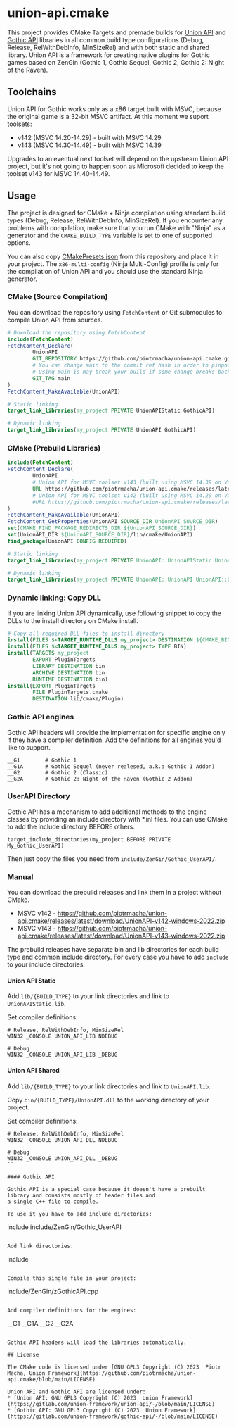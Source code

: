 # union-api.cmake

This project provides CMake Targets and premade builds for [Union API](https://gitlab.com/union-framework/union-api) and
[Gothic API](https://gitlab.com/union-framework/gothic-api) libraries in all common build type configurations 
(Debug, Release, RelWithDebInfo, MinSizeRel) and with both static and shared library. 
Union API is a framework for creating native plugins for Gothic games based on ZenGin 
(Gothic 1, Gothic Sequel, Gothic 2, Gothic 2: Night of the Raven).

## Toolchains

Union API for Gothic works only as a x86 target built with MSVC, because the original game is a 32-bit MSVC artifact.
At this moment we suport toolsets:
* v142 (MSVC 14.20-14.29) - built with MSVC 14.29
* v143 (MSVC 14.30-14.49) - built with MSVC 14.39

Upgrades to an eventual next toolset will depend on the upstream Union API project, but it's not going to happen
soon as Microsoft decided to keep the toolset v143 for MSVC 14.40-14.49.

## Usage

The project is designed for CMake + Ninja compilation using standard build types (Debug, Release, RelWithDebInfo, MinSizeRel).
If you encounter any problems with compilation, make sure that you run CMake with "Ninja" as a generator and the
`CMAKE_BUILD_TYPE` variable is set to one of supported options. 

You can also copy [CMakePresets.json](https://github.com/piotrmacha/union-api.cmake/blob/main/CMakePresets.json) 
from this repository and place it in your project. The `x86-multi-config` (Ninja Multi-Config) profile is only for the compilation of
Union API and you should use the standard Ninja generator. 

### CMake (Source Compilation)

You can download the repository using `FetchContent` or Git submodules to compile Union API from sources.

```cmake
# Download the repository using FetchContent
include(FetchContent)
FetchContent_Declare(
        UnionAPI
        GIT_REPOSITORY https://github.com/piotrmacha/union-api.cmake.git
        # You can change main to the commit ref hash in order to pinpoint your build to specific version.
        # Using main is may break your build if some change breaks backwards compatibility. 
        GIT_TAG main 
)
FetchContent_MakeAvailable(UnionAPI)

# Static linking
target_link_libraries(my_project PRIVATE UnionAPIStatic GothicAPI)

# Dynamic linking 
target_link_libraries(my_project PRIVATE UnionAPI GothicAPI)
```

### CMake (Prebuild Libraries)

```cmake
include(FetchContent)
FetchContent_Declare(
        UnionAPI
        # Union API for MSVC toolset v143 (built using MSVC 14.39 on Visual Studio 2022)
        URL https://github.com/piotrmacha/union-api.cmake/releases/latest/download/UnionAPI-v143-windows-2022.zip
        # Union API for MSVC toolset v142 (built using MSVC 14.29 on Visual Studio 2022)
        #URL https://github.com/piotrmacha/union-api.cmake/releases/latest/download/UnionAPI-v142-windows-2022.zip
)
FetchContent_MakeAvailable(UnionAPI)
FetchContent_GetProperties(UnionAPI SOURCE_DIR UnionAPI_SOURCE_DIR)
set(CMAKE_FIND_PACKAGE_REDIRECTS_DIR ${UnionAPI_SOURCE_DIR})
set(UnionAPI_DIR ${UnionAPI_SOURCE_DIR}/lib/cmake/UnionAPI)
find_package(UnionAPI CONFIG REQUIRED)

# Static linking
target_link_libraries(my_project PRIVATE UnionAPI::UnionAPIStatic UnionAPI::GothicAPI)

# Dynamic linking
target_link_libraries(my_project PRIVATE UnionAPI::UnionAPI UnionAPI::GothicAPI)
```

### Dynamic linking: Copy DLL

If you are linking Union API dynamically, use following snippet to copy the DLLs to the install directory on CMake install. 

```cmake
# Copy all required DLL files to install directory
install(FILES $<TARGET_RUNTIME_DLLS:my_project> DESTINATION ${CMAKE_BINARY_DIR})
install(FILES $<TARGET_RUNTIME_DLLS:my_project> TYPE BIN)
install(TARGETS my_project
        EXPORT PluginTargets
        LIBRARY DESTINATION bin
        ARCHIVE DESTINATION bin
        RUNTIME DESTINATION bin)
install(EXPORT PluginTargets
        FILE PluginTargets.cmake
        DESTINATION lib/cmake/Plugin)
```

### Gothic API engines

Gothic API headers will provide the implementation for specific engine only if they have a compiler definition.
Add the definitions for all engines you'd like to support.

```
__G1        # Gothic 1
__G1A       # Gothic Sequel (never realesed, a.k.a Gothic 1 Addon)
__G2        # Gothic 2 (Classic)
__G2A       # Gothic 2: Night of the Raven (Gothic 2 Addon)
```

### UserAPI Directory

Gothic API has a mechanism to add additional methods to the engine classes by providing an include 
directory with *.inl files. You can use CMake to add the include directory BEFORE others. 
```
target_include_directories(my_project BEFORE PRIVATE My_Gothic_UserAPI)
```

Then just copy the files you need from `include/ZenGin/Gothic_UserAPI/`.

### Manual 

You can download the prebuild releases and link them in a project without CMake.
* MSVC v142 -  https://github.com/piotrmacha/union-api.cmake/releases/latest/download/UnionAPI-v142-windows-2022.zip
* MSVC v143 -  https://github.com/piotrmacha/union-api.cmake/releases/latest/download/UnionAPI-v143-windows-2022.zip

The prebuild releases have separate bin and lib directories for each build type and common include directory.
For every case you have to add `include` to your include directories.

#### Union API Static

Add `lib/{BUILD_TYPE}` to your link directories and link to `UnionAPIStatic.lib`.

Set compiler definitions:
```
# Release, RelWithDebInfo, MinSizeRel
WIN32 _CONSOLE UNION_API_LIB NDEBUG

# Debug
WIN32 _CONSOLE UNION_API_LIB _DEBUG
```

#### Union API Shared

Add `lib/{BUILD_TYPE}` to your link directories and link to `UnionAPI.lib`.

Copy `bin/{BUILD_TYPE}/UnionAPI.dll` to the working directory of your project.

Set compiler definitions:
```
# Release, RelWithDebInfo, MinSizeRel
WIN32 _CONSOLE UNION_API_DLL NDEBUG

# Debug
WIN32 _CONSOLE UNION_API_DLL _DEBUG
``

#### Gothic API 

Gothic API is a special case because it doesn't have a prebuilt library and consists mostly of header files and
a single C++ file to compile. 

To use it you have to add include directories:
```
include
include/ZenGin/Gothic_UserAPI
```

Add link directories:
```
include
```

Compile this single file in your project:
```
include/ZenGin/zGothicAPI.cpp
```

Add compiler definitions for the engines:
```
__G1 __G1A __G2 __G2A
```

Gothic API headers will load the libraries automatically.

## License

The CMake code is licensed under [GNU GPL3 Copyright (C) 2023  Piotr Macha, Union Framework](https://github.com/piotrmacha/union-api.cmake/blob/main/LICENSE)

Union API and Gothic API are licensed under:
* [Union API: GNU GPL3 Copyright (C) 2023  Union Framework](https://gitlab.com/union-framework/union-api/-/blob/main/LICENSE)
* [Gothic API: GNU GPL3 Copyright (C) 2023  Union Framework](https://gitlab.com/union-framework/gothic-api/-/blob/main/LICENSE)